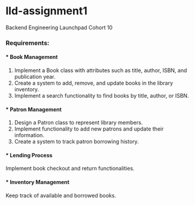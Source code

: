 # lld-assignment1
Backend Engineering Launchpad Cohort 10
### Requirements:

#### * Book Management
1. Implement a Book class with attributes such as title, author, ISBN, and publication year.
2. Create a system to add, remove, and update books in the library inventory.
3. Implement a search functionality to find books by title, author, or ISBN.

#### * Patron Management
1. Design a Patron class to represent library members.
2. Implement functionality to add new patrons and update their information.
3. Create a system to track patron borrowing history.

#### * Lending Process
  Implement book checkout and return functionalities.

#### * Inventory Management
  Keep track of available and borrowed books.

